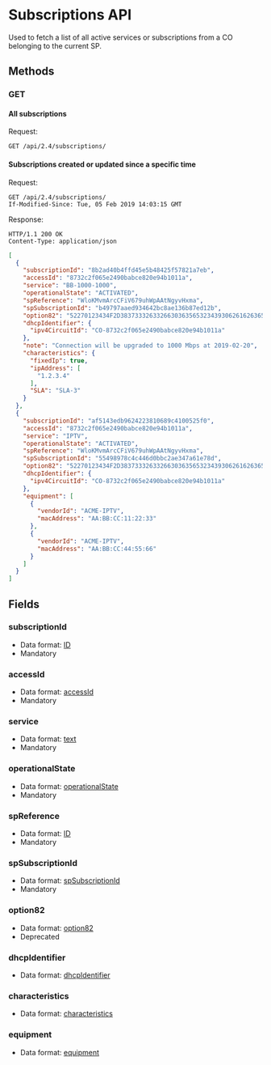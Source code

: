# Subscriptions API

Used to fetch a list of all active services or subscriptions from a CO belonging to the current SP.

## Methods

### GET

#### All subscriptions 
Request:
```HTTP
GET /api/2.4/subscriptions/
```

#### Subscriptions created or updated since a specific time
Request:
```HTTP
GET /api/2.4/subscriptions/
If-Modified-Since: Tue, 05 Feb 2019 14:03:15 GMT
```

Response:
```HTTP
HTTP/1.1 200 OK
Content-Type: application/json
```
```JSON
[
  {
    "subscriptionId": "8b2ad40b4ffd45e5b48425f57821a7eb",
    "accessId": "8732c2f065e2490babce820e94b1011a",
    "service": "BB-1000-1000",
    "operationalState": "ACTIVATED",
    "spReference": "WloKMvmArcCFiV679uhWpAAtNgyvHxma",
    "spSubscriptionId": "b49797aaed934642bc8ae136b87ed12b",
    "option82": "52270123434F2D38373332633266303635653234393062616263653832306539346231303131610200",
    "dhcpIdentifier": {
      "ipv4CircuitId": "CO-8732c2f065e2490babce820e94b1011a"
    },
    "note": "Connection will be upgraded to 1000 Mbps at 2019-02-20",
    "characteristics": {
      "fixedIp": true,
      "ipAddress": [
        "1.2.3.4"
      ],
      "SLA": "SLA-3"
    }
  },
  {
    "subscriptionId": "af5143edb9624223810689c4100525f0",
    "accessId": "8732c2f065e2490babce820e94b1011a",
    "service": "IPTV",
    "operationalState": "ACTIVATED",
    "spReference": "WloKMvmArcCFiV679uhWpAAtNgyvHxma",
    "spSubscriptionId": "55498978c4c446d0bbc2ae347a61e78d",
    "option82": "52270123434F2D38373332633266303635653234393062616263653832306539346231303131610200",
    "dhcpIdentifier": {
      "ipv4CircuitId": "CO-8732c2f065e2490babce820e94b1011a"
    },
    "equipment": [
      {
        "vendorId": "ACME-IPTV",
        "macAddress": "AA:BB:CC:11:22:33"
      },
      {
        "vendorId": "ACME-IPTV",
        "macAddress": "AA:BB:CC:44:55:66"
      }
    ]
  }
]
```

## Fields

### subscriptionId

 * Data format: [ID](dataformats.md#subscriptionid)
 * Mandatory

### accessId

 * Data format: [accessId](dataformats.md#accessid)
 * Mandatory

### service

 * Data format: [text](dataformats.md#service)
 * Mandatory

### operationalState 

 * Data format: [operationalState](dataformats.md#operationalstate)
 * Mandatory
  
### spReference

 * Data format: [ID](dataformats.md#spreference)
 * Mandatory

### spSubscriptionId

 * Data format: [spSubscriptionId](dataformats.md#spsubscriptionid)
 * Mandatory

### option82

 * Data format: [option82](dataformats.md#option82)
 * Deprecated

### dhcpIdentifier

 * Data format: [dhcpIdentifier](dataformats.md#dhcpidentifier)
 
### characteristics

 * Data format: [characteristics](dataformats.md#characteristics)

### equipment

 * Data format: [equipment](dataformats.md#equipment)
